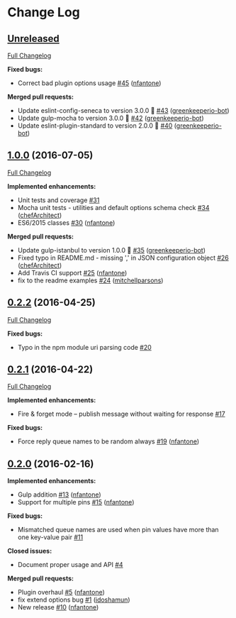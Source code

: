 # Change Log

## [Unreleased](https://github.com/senecajs/seneca-amqp-transport/tree/HEAD)

[Full Changelog](https://github.com/senecajs/seneca-amqp-transport/compare/1.0.0...HEAD)

**Fixed bugs:**

- Correct bad plugin options usage [\#45](https://github.com/senecajs/seneca-amqp-transport/pull/45) ([nfantone](https://github.com/nfantone))

**Merged pull requests:**

- Update eslint-config-seneca to version 3.0.0 🚀 [\#43](https://github.com/senecajs/seneca-amqp-transport/pull/43) ([greenkeeperio-bot](https://github.com/greenkeeperio-bot))
- Update gulp-mocha to version 3.0.0 🚀 [\#42](https://github.com/senecajs/seneca-amqp-transport/pull/42) ([greenkeeperio-bot](https://github.com/greenkeeperio-bot))
- Update eslint-plugin-standard to version 2.0.0 🚀 [\#40](https://github.com/senecajs/seneca-amqp-transport/pull/40) ([greenkeeperio-bot](https://github.com/greenkeeperio-bot))

## [1.0.0](https://github.com/senecajs/seneca-amqp-transport/tree/1.0.0) (2016-07-05)
[Full Changelog](https://github.com/senecajs/seneca-amqp-transport/compare/0.2.2...1.0.0)

**Implemented enhancements:**

- Unit tests and coverage [\#31](https://github.com/senecajs/seneca-amqp-transport/issues/31)
- Mocha unit tests - utilities and default options schema check [\#34](https://github.com/senecajs/seneca-amqp-transport/pull/34) ([chefArchitect](https://github.com/chefArchitect))
- ES6/2015 classes [\#30](https://github.com/senecajs/seneca-amqp-transport/pull/30) ([nfantone](https://github.com/nfantone))

**Merged pull requests:**

- Update gulp-istanbul to version 1.0.0 🚀 [\#35](https://github.com/senecajs/seneca-amqp-transport/pull/35) ([greenkeeperio-bot](https://github.com/greenkeeperio-bot))
- Fixed typo in README.md - missing ',' in JSON configuration object [\#26](https://github.com/senecajs/seneca-amqp-transport/pull/26) ([chefArchitect](https://github.com/chefArchitect))
- Add Travis CI support [\#25](https://github.com/senecajs/seneca-amqp-transport/pull/25) ([nfantone](https://github.com/nfantone))
- fix to the readme examples [\#24](https://github.com/senecajs/seneca-amqp-transport/pull/24) ([mitchellparsons](https://github.com/mitchellparsons))

## [0.2.2](https://github.com/senecajs/seneca-amqp-transport/tree/0.2.2) (2016-04-25)
[Full Changelog](https://github.com/senecajs/seneca-amqp-transport/compare/0.2.1...0.2.2)

**Fixed bugs:**

- Typo in the npm module uri parsing code [\#20](https://github.com/senecajs/seneca-amqp-transport/issues/20)

## [0.2.1](https://github.com/senecajs/seneca-amqp-transport/tree/0.2.1) (2016-04-22)
[Full Changelog](https://github.com/senecajs/seneca-amqp-transport/compare/0.2.0...0.2.1)

**Implemented enhancements:**

- Fire & forget mode – publish message without waiting for response [\#17](https://github.com/senecajs/seneca-amqp-transport/issues/17)

**Fixed bugs:**

- Force reply queue names to be random always [\#19](https://github.com/senecajs/seneca-amqp-transport/pull/19) ([nfantone](https://github.com/nfantone))

## [0.2.0](https://github.com/senecajs/seneca-amqp-transport/tree/0.2.0) (2016-02-16)
**Implemented enhancements:**

- Gulp addition [\#13](https://github.com/senecajs/seneca-amqp-transport/pull/13) ([nfantone](https://github.com/nfantone))
- Support for multiple pins [\#15](https://github.com/senecajs/seneca-amqp-transport/pull/15) ([nfantone](https://github.com/nfantone))

**Fixed bugs:**

- Mismatched queue names are used when pin values have more than one key-value pair [\#11](https://github.com/senecajs/seneca-amqp-transport/issues/11)

**Closed issues:**

- Document proper usage and API [\#4](https://github.com/senecajs/seneca-amqp-transport/issues/4)

**Merged pull requests:**

- Plugin overhaul [\#5](https://github.com/senecajs/seneca-amqp-transport/pull/5) ([nfantone](https://github.com/nfantone))
- fix extend options bug [\#1](https://github.com/senecajs/seneca-amqp-transport/pull/1) ([idoshamun](https://github.com/idoshamun))
- New release [\#10](https://github.com/senecajs/seneca-amqp-transport/pull/10) ([nfantone](https://github.com/nfantone))
